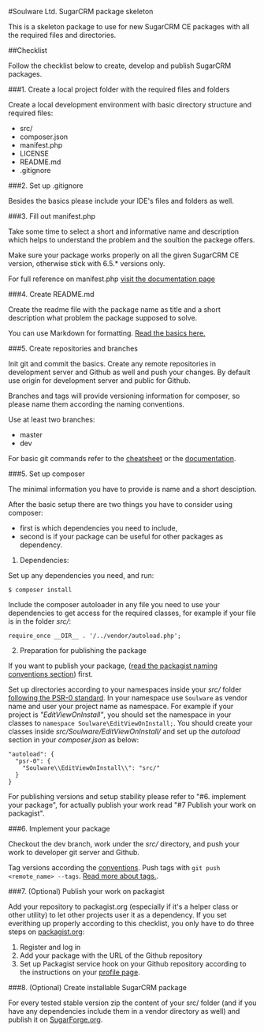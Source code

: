 #Soulware Ltd. SugarCRM package skeleton

This is a skeleton package to use for new SugarCRM CE packages with all the required files and directories.

##Checklist

Follow the checklist below to create, develop and publish SugarCRM packages.

###1. Create a local project folder with the required files and folders

Create a local development environment with basic directory structure and required files:
- src/
- composer.json
- manifest.php
- LICENSE
- README.md
- .gitignore

###2. Set up .gitignore 

Besides the basics please include your IDE's files and folders as well.

###3. Fill out manifest.php

Take some time to select a short and informative name and description which helps to understand the problem and the soultion the packege offers.
 
Make sure your package works properly on all the given SugarCRM CE version, otherwise stick with 6.5.* versions only.

For full reference on manifest.php [visit the documentation page](http://support.sugarcrm.com/02_Documentation/04_Sugar_Developer/Sugar_Developer_Guide_6.5/02_Application_Framework/Module_Loader/02_Introduction_to_the_Manifest/)

###4. Create README.md

Create the readme file with the package name as title and a short description what problem the package supposed to solve.

You can use Markdown for formatting. [Read the basics here.](https://help.github.com/articles/markdown-basics/)

###5. Create repositories and branches

Init git and commit the basics. Create any remote repositories in development server and Github as well and push your changes. By default use origin for development server and public for Github. 

Branches and tags will provide versioning information for composer, so please name them according the naming conventions.

Use at least two branches:
- master
- dev

For basic git commands refer to the [cheatsheet](https://training.github.com/kit/downloads/github-git-cheat-sheet.pdf) or the [documentation](http://git-scm.com/doc). 

###5. Set up composer

The minimal information you have to provide is name and a short desciption.

After the basic setup there are two things you have to consider using composer:
- first is which dependencies you need to include,
- second is if your package can be useful for other packages as dependency.

1. Dependencies:

Set up any dependencies you need, and run: 
```
$ composer install
```

Include the composer autoloader in any file you need to use your dependencies to get access for the required classes, for example if your file is in the folder *src/*:
```
require_once __DIR__ . '/../vendor/autoload.php';
```

2. Preparation for publishing the package

If you want to publish your package, ([read the packagist naming conventions section](https://packagist.org/about)) first. 

Set up directories according to your namespaces inside your *src/* folder [following the PSR-0 standard](https://getcomposer.org/doc/04-schema.md#psr-0). In your namespace use `Soulware` as vendor name and user your project name as namespace. For example if your project is *"EditViewOnInstall"*, you should set the namespace in your classes to `namespace Soulware\EditViewOnInstall;`. You should create your classes inside *src/Soulware/EditViewOnInstall/* and set up the *autoload* section in your *composer.json* as below:
```
"autoload": {
  "psr-0": {
    "Soulware\\EditViewOnInstall\\": "src/"
  }
}
```

For publishing versions and setup stability please refer to "#6. implement your package", for actually publish your work read "#7 Publish your work on packagist".

###6. Implement your package

Checkout the dev branch, work under the *src/* directory, and push your work to developer git server and Github.

Tag versions according the [conventions](https://getcomposer.org/doc/04-schema.md#version). Push tags with `git push <remote_name> --tags`. [Read more about tags.](http://git-scm.com/book/en/v2/Git-Basics-Tagging).

###7. (Optional) Publish your work on packagist

Add your repository to packagist.org (especially if it's a helper class or other utility) to let other projects user it as a dependency. If you set everithing up properly according to this checklist, you only have to do three steps on [packagist.org](https://packagist.org/):

1. Register and log in 
2. Add your package with the URL of the Github repository 
3. Set up Packagist service hook on your Github repository according to the instructions on your [profile page](https://packagist.org/profile/). 

###8. (Optional) Create installable SugarCRM package

For every tested stable version zip the content of your src/ folder (and if you have any dependencies include them in a vendor directory as well) and publish it on [SugarForge.org](http://www.sugarforge.org/).

